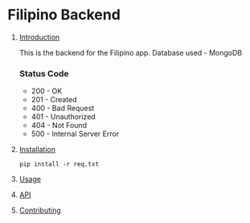 # Filipino Backend

1. [Introduction](#introduction)

    This is the backend for the Filipino app. 
    Database used - MongoDB

    ### Status Code
    - 200 - OK
    - 201 - Created
    - 400 - Bad Request
    - 401 - Unauthorized
    - 404 - Not Found
    - 500 - Internal Server Error

2. [Installation](#installation)

    `pip install -r req.txt`

3. [Usage](#usage)

4. [API](#api)

5. [Contributing](#contributing)
